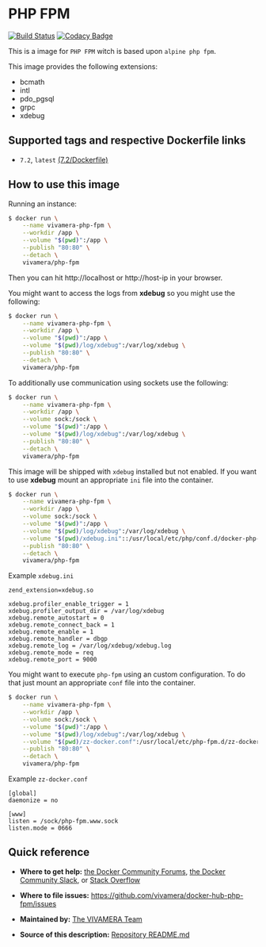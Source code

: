 # PHP FPM
[![Build Status](https://travis-ci.com/vivamera/docker-hub-php-fpm.svg?branch=master)](https://travis-ci.com/vivamera/docker-hub-php-fpm) [![Codacy Badge](https://api.codacy.com/project/badge/Grade/b654009dc2e140839bb6ae5620942810)](https://www.codacy.com/app/vivamera/docker-hub-php-fpm?utm_source=github.com&utm_medium=referral&utm_content=vivamera/docker-hub-php-fpm&utm_campaign=Badge_Grade) 

This is a image for `PHP FPM` witch is based upon `alpine php fpm`.

This image provides the following extensions:
- bcmath
- intl
- pdo_pgsql
- grpc
- xdebug

## Supported tags and respective Dockerfile links
* `7.2`, `latest` [(7.2/Dockerfile)](https://github.com/vivamera/docker-hub-php-fpm/blob/master/7.2/Dockerfile)

## How to use this image
Running an instance:

```bash
$ docker run \
    --name vivamera-php-fpm \
    --workdir /app \
    --volume "$(pwd)":/app \
    --publish "80:80" \
    --detach \
    vivamera/php-fpm
``` 

Then you can hit http://localhost or http://host-ip in your browser.

You might want to access the logs from **xdebug** so you might use the following:

```bash
$ docker run \
    --name vivamera-php-fpm \
    --workdir /app \
    --volume "$(pwd)":/app \
    --volume "$(pwd)/log/xdebug":/var/log/xdebug \
    --publish "80:80" \
    --detach \
    vivamera/php-fpm
```

To additionally use communication using sockets use the following:

```bash
$ docker run \
    --name vivamera-php-fpm \
    --workdir /app \
    --volume sock:/sock \
    --volume "$(pwd)":/app \
    --volume "$(pwd)/log/xdebug":/var/log/xdebug \
    --publish "80:80" \
    --detach \
    vivamera/php-fpm
```

This image will be shipped with `xdebug` installed but not enabled. If you want to use **xdebug** mount an appropriate `ini` file into the container.

```bash
$ docker run \
    --name vivamera-php-fpm \
    --workdir /app \
    --volume sock:/sock \
    --volume "$(pwd)":/app \
    --volume "$(pwd)/log/xdebug":/var/log/xdebug \
    --volume "$(pwd)/xdebug.ini"::/usr/local/etc/php/conf.d/docker-php-ext-xdebug.ini:ro \
    --publish "80:80" \
    --detach \
    vivamera/php-fpm
```

Example `xdebug.ini`
```
zend_extension=xdebug.so

xdebug.profiler_enable_trigger = 1
xdebug.profiler_output_dir = /var/log/xdebug
xdebug.remote_autostart = 0
xdebug.remote_connect_back = 1
xdebug.remote_enable = 1
xdebug.remote_handler = dbgp
xdebug.remote_log = /var/log/xdebug/xdebug.log
xdebug.remote_mode = req
xdebug.remote_port = 9000
```

You might want to execute `php-fpm` using an custom configuration. To do that just mount an appropriate `conf` file into the container.

```bash
$ docker run \
    --name vivamera-php-fpm \
    --workdir /app \
    --volume sock:/sock \
    --volume "$(pwd)":/app \
    --volume "$(pwd)/log/xdebug":/var/log/xdebug \
    --volume "$(pwd)/zz-docker.conf":/usr/local/etc/php-fpm.d/zz-docker.conf:ro \
    --publish "80:80" \
    --detach \
    vivamera/php-fpm
```

Example `zz-docker.conf`
```
[global]
daemonize = no

[www]
listen = /sock/php-fpm.www.sock
listen.mode = 0666
```

## Quick reference
* **Where to get help:**
[the Docker Community Forums](https://forums.docker.com), [the Docker Community Slack](https://blog.docker.com/2016/11/introducing-docker-community-directory-docker-community-slack), or [Stack Overflow](https://stackoverflow.com/search?tab=newest&q=docker)

* **Where to file issues:**
https://github.com/vivamera/docker-hub-php-fpm/issues

* **Maintained by:**
[The VIVAMERA Team](https://github.com/vivamera)

* **Source of this description:**
[Repository README.md](https://github.com/vivamera/docker-hub-php-fpm/blob/master/README.md)
